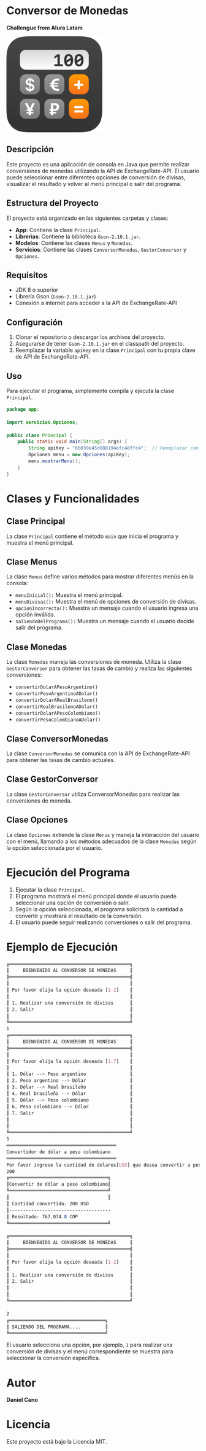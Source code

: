 # Conversor de Monedas
**Challengue from Alura Latam**


<img src="imagenes/cal.png" alt="Conversor de Monedas" width="250"/>

## Descripción

Este proyecto es una aplicación de consola en Java que permite realizar conversiones de monedas utilizando la API de ExchangeRate-API. El usuario puede seleccionar entre diferentes opciones de conversión de divisas, visualizar el resultado y volver al menú principal o salir del programa.

## Estructura del Proyecto

El proyecto está organizado en las siguientes carpetas y clases:

- **App**: Contiene la clase `Principal`.
- **Librerias**: Contiene la biblioteca `Gson-2.10.1.jar`.
- **Modelos**: Contiene las clases `Menus` y `Monedas`.
- **Servicios**: Contiene las clases `ConversorMonedas`, `GestorConversor` y `Opciones`.

## Requisitos

- JDK 8 o superior
- Librería Gson (`Gson-2.10.1.jar`)
- Conexión a internet para acceder a la API de ExchangeRate-API

## Configuración

1. Clonar el repositorio o descargar los archivos del proyecto.
2. Asegurarse de tener `Gson-2.10.1.jar` en el classpath del proyecto.
3. Reemplazar la variable `apiKey` en la clase `Principal` con tu propia clave de API de ExchangeRate-API.

## Uso

Para ejecutar el programa, simplemente compila y ejecuta la clase `Principal`.

```java
package app;

import servicios.Opciones;

public class Principal {
    public static void main(String[] args) {
        String apiKey = "6b039e45d888194efc48ffc4";  // Reemplazar con tu propia API key
        Opciones menu = new Opciones(apiKey);
        menu.mostrarMenu();
    }
}
```

# Clases y Funcionalidades

## Clase Principal
La clase ``Principal`` contiene el método ``main`` que inicia el programa y muestra el menú principal.

## Clase Menus
La clase ``Menus`` define varios métodos para mostrar diferentes menús en la consola:

- ``menuInicial():`` Muestra el menú principal.
- ``menuDivisas():`` Muestra el menú de opciones de conversión de divisas.
- ``opcionIncorrecta():`` Muestra un mensaje cuando el usuario ingresa una opción inválida.
- ``saliendoDelPrograma():`` Muestra un mensaje cuando el usuario decide salir del programa.

## Clase Monedas
La clase ``Monedas`` maneja las conversiones de moneda. Utiliza la clase ``GestorConversor`` para obtener las tasas de cambio y realiza las siguientes conversiones:

- ``convertirDolarAPesoArgentino()``
- ``convertirPesoArgentinoADolar()``
- ``convertirDolarARealBrasileno()``
- ``convertirRealBrasilenoADolar()``
- ``convertirDolarAPesoColombiano()``
- ``convertirPesoColombianoADolar()``

## Clase ConversorMonedas
La clase ``ConversorMonedas`` se comunica con la API de ExchangeRate-API para obtener las tasas de cambio actuales.

## Clase GestorConversor
La clase ``GestorConversor`` utiliza ConversorMonedas para realizar las conversiones de moneda.

## Clase Opciones
La clase ``Opciones`` extiende la clase ``Menus`` y maneja la interacción del usuario con el menú, llamando a los métodos adecuados de la clase ``Monedas`` según la opción seleccionada por el usuario.

# Ejecución del Programa
1. Ejecutar la clase ``Principal``.
2. El programa mostrará el menú principal donde el usuario puede seleccionar una opción de conversión o salir.
3. Según la opción seleccionada, el programa solicitará la cantidad a convertir y mostrará el resultado de la conversión.
4. El usuario puede seguir realizando conversiones o salir del programa.

# Ejemplo de Ejecución
```css
╔════════════════════════════════════════════╗
║     BIENVENIDO AL CONVERSOR DE MONEDAS     ║
╠════════════════════════════════════════════╣
║                                            ║
║ Por favor elija la opción deseada [1-2]    ║
║                                            ║            
║ 1. Realizar una conversión de divisas      ║                                        
║ 2. Salir                                   ║
║                                            ║
╚════════════════════════════════════════════╝
1
╔════════════════════════════════════════════╗
║     BIENVENIDO AL CONVERSOR DE MONEDAS     ║
╠════════════════════════════════════════════╣
║                                            ║
║ Por favor elija la opción deseada [1-7]    ║
║                                            ║
║ 1. Dólar --> Peso argentino                ║
║ 2. Peso argentino --> Dólar                ║
║ 3. Dólar --> Real brasileño                ║
║ 4. Real brasileño --> Dólar                ║
║ 5. Dólar --> Peso colombiano               ║
║ 6. Peso colombiano --> Dólar               ║
║ 7. Salir                                   ║
║                                            ║
║                                            ║
╚════════════════════════════════════════════╝
5
════════════════════════════════════════
Convertidor de dólar a peso colombiano
════════════════════════════════════════
Por favor ingrese la cantidad de dolares[USD] que desea convertir a pesos colombianos[COP]: 
200
╔════════════════════════════════════╗
║Convertir de dólar a peso colombiano║
╚════════════════════════════════════╝
║                                    ║
║ Cantidad convertida: 200 USD
║-------------------------------------
║ Resultado: 767,074.8 COP
╚════════════════════════════════════╝

╔════════════════════════════════════════════╗
║     BIENVENIDO AL CONVERSOR DE MONEDAS     ║
╠════════════════════════════════════════════╣
║                                            ║
║ Por favor elija la opción deseada [1-2]    ║
║                                            ║
║ 1. Realizar una conversión de divisas      ║
║ 2. Salir                                   ║
║                                            ║
║                                            ║
╚════════════════════════════════════════════╝

2
╔═══════════════════════════════════╗
║ SALIENDO DEL PROGRAMA....         ║
╚═══════════════════════════════════╝
```
El usuario selecciona una opción, por ejemplo, ``1`` para realizar una conversión de divisas y el menú correspondiente se muestra para seleccionar la conversión específica.

# Autor
**Daniel Cano**

# Licencia
Este proyecto está bajo la Licencia MIT.
